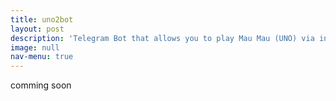 ```yaml
---
title: uno2bot
layout: post
description: 'Telegram Bot that allows you to play Mau Mau (UNO) via inline queries'
image: null
nav-menu: true
---
```


comming soon